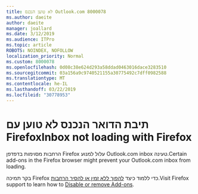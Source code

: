 ```yaml
---
title: לא טוען הנכנס Outlook.com 8000078
ms.author: daeite
author: daeite
manager: joallard
ms.date: 3/12/2019
ms.audience: ITPro
ms.topic: article
ROBOTS: NOINDEX, NOFOLLOW
localization_priority: Normal
ms.custom: 8000078
ms.openlocfilehash: 0d08c38e624d293a58ddad0463016dace3283510
ms.sourcegitcommit: 03a156a9c9740521155a30775492c7dff0982588
ms.translationtype: MT
ms.contentlocale: he-IL
ms.lasthandoff: 03/22/2019
ms.locfileid: "30778953"
---
```

# <a name="inbox-not-loading-with-firefox"></a><span data-ttu-id="6e340-102">תיבת הדואר הנכנס לא טוען עם Firefox</span><span class="sxs-lookup"><span data-stu-id="6e340-102">Inbox not loading with Firefox</span></span>

<span data-ttu-id="6e340-103">הרחבות מסוימות בדפדפן Firefox עלול למנוע Outlook.com inbox טעינה.</span><span class="sxs-lookup"><span data-stu-id="6e340-103">Certain add-ons in the Firefox browser might prevent your Outlook.com inbox from loading.</span></span>
  
<span data-ttu-id="6e340-104">בקר תמיכה Firefox כדי ללמוד כיצד [להפוך ללא זמין או להסיר הרחבות](https://support.mozilla.org/kb/disable-or-remove-add-ons).</span><span class="sxs-lookup"><span data-stu-id="6e340-104">Visit Firefox support to learn how to [Disable or remove Add-ons](https://support.mozilla.org/kb/disable-or-remove-add-ons).</span></span>

